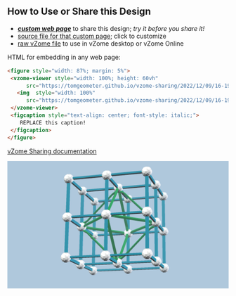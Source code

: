 
## How to Use or Share this Design

 - [***custom web page***][post] to share this design; *try it before you share it!*
 - [source file for that custom page][source]; click to customize
 - [raw vZome file][raw] to use in vZome desktop or vZome Online
 
 HTML for embedding in any web page:
 ```html
<figure style="width: 87%; margin: 5%">
  <vzome-viewer style="width: 100%; height: 60vh"
       src="https://tomgeometer.github.io/vzome-sharing/2022/12/09/16-19-02-OctahedronScaf/OctahedronScaf.vZome" >
    <img  style="width: 100%"
       src="https://tomgeometer.github.io/vzome-sharing/2022/12/09/16-19-02-OctahedronScaf/OctahedronScaf.png" >
  </vzome-viewer>
  <figcaption style="text-align: center; font-style: italic;">
     REPLACE this caption!
  </figcaption>
</figure>
 ```

[vZome Sharing documentation](https://vzome.github.io/vzome/sharing.html#how-it-works)

![Image](<OctahedronScaf.png>)


[post]: <https://tomgeometer.github.io/vzome-sharing/2022/12/09/OctahedronScaf-16-19-02.html>
[source]: <https://github.com/tomgeometer/vzome-sharing/edit/main/_posts/2022-12-09-OctahedronScaf-16-19-02.md>
[raw]: <https://raw.githubusercontent.com/tomgeometer/vzome-sharing/main/2022/12/09/16-19-02-OctahedronScaf/OctahedronScaf.vZome>